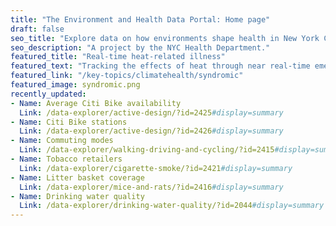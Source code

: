 ```yaml
---
title: "The Environment and Health Data Portal: Home page"
draft: false
seo_title: "Explore data on how environments shape health in New York City's neighborhoods."
seo_description: "A project by the NYC Health Department."
featured_title: "Real-time heat-related illness"
featured_text: "Tracking the effects of heat through near real-time emergency department visit data."
featured_link: "/key-topics/climatehealth/syndromic"
featured_image: syndromic.png
recently_updated:
- Name: Average Citi Bike availability
  Link: /data-explorer/active-design/?id=2425#display=summary
- Name: Citi Bike stations
  Link: /data-explorer/active-design/?id=2426#display=summary
- Name: Commuting modes
  Link: /data-explorer/walking-driving-and-cycling/?id=2415#display=summary
- Name: Tobacco retailers
  Link: /data-explorer/cigarette-smoke/?id=2421#display=summary
- Name: Litter basket coverage
  Link: /data-explorer/mice-and-rats/?id=2416#display=summary
- Name: Drinking water quality
  Link: /data-explorer/drinking-water-quality/?id=2044#display=summary
---
```

